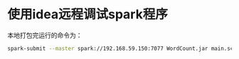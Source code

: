 使用idea远程调试spark程序
======================

本地打包完运行的命令为：

```bash
spark-submit --master spark://192.168.59.150:7077 WordCount.jar main.scala.basic.WordCount
```